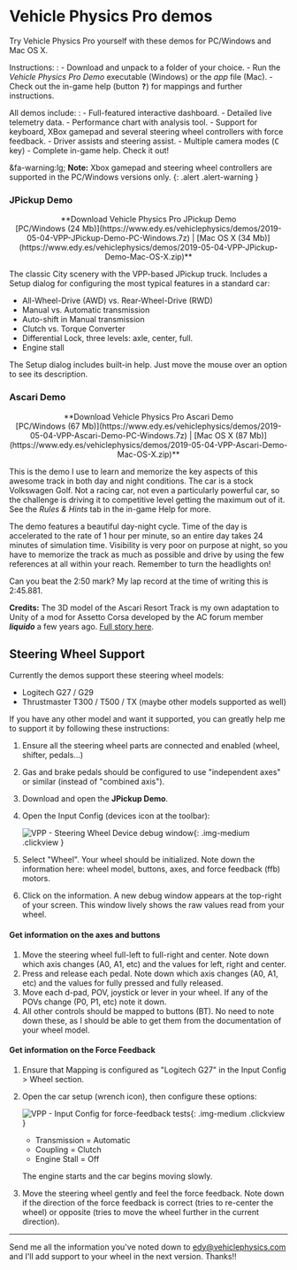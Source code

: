 # Vehicle Physics Pro demos

Try Vehicle Physics Pro yourself with these demos for PC/Windows and Mac OS X.

Instructions:
:	- Download and unpack to a folder of your choice.
	- Run the _Vehicle Physics Pro Demo_ executable (Windows) or the _app_ file (Mac).
	- Check out the in-game help (button <kbd>**?**</kbd>) for mappings and further instructions.

All demos include:
:	- Full-featured interactive dashboard.
	- Detailed live telemetry data.
	- Performance chart with analysis tool.
	- Support for keyboard, XBox gamepad and several steering wheel controllers with force feedback.
	- Driver assists and steering assist.
	- Multiple camera modes (<kbd>C</kbd> key)
	- Complete in-game help. Check it out!

&fa-warning:lg; **Note:** Xbox gamepad and steering wheel controllers are supported in the PC/Windows versions only.
{: .alert .alert-warning }

### JPickup Demo

<div class="imagegallery" sm="2" md="2" lg="2" style="display:none">
	<img class="clickview" src="/img/demos/vpp-jpickup-city-1.png" alt="Vehicle Physics Pro - JPickup Demo">
	<img class="clickview" src="/img/demos/vpp-jpickup-city-2.png" alt="Vehicle Physics Pro - JPickup Demo">
</div>

<center>**Download Vehicle Physics Pro JPickup Demo<br>
[PC/Windows&nbsp;(24&nbsp;Mb)](https://www.edy.es/vehiclephysics/demos/2019-05-04-VPP-JPickup-Demo-PC-Windows.7z) | [Mac&nbsp;OS&nbsp;X&nbsp;(34&nbsp;Mb)](https://www.edy.es/vehiclephysics/demos/2019-05-04-VPP-JPickup-Demo-Mac-OS-X.zip)**</center>

The classic City scenery with the VPP-based JPickup truck. Includes a Setup dialog for configuring
the most typical features in a standard car:

- All-Wheel-Drive (AWD) vs. Rear-Wheel-Drive (RWD)
- Manual vs. Automatic transmission
- Auto-shift in Manual transmission
- Clutch vs. Torque Converter
- Differential Lock, three levels: axle, center, full.
- Engine stall

The Setup dialog includes built-in help. Just move the mouse over an option to see its description.

### Ascari Demo

<div class="imagegallery" sm="2" md="2" lg="2" style="display:none">
	<img class="clickview" src="/img/demos/vpp-ascari-golf-1.png" alt="Vehicle Physics Pro - Ascari Demo">
	<img class="clickview" src="/img/demos/vpp-ascari-golf-2.png" alt="Vehicle Physics Pro - Ascari Demo">
</div>

<center>**Download Vehicle Physics Pro Ascari Demo<br>
[PC/Windows&nbsp;(67&nbsp;Mb)](https://www.edy.es/vehiclephysics/demos/2019-05-04-VPP-Ascari-Demo-PC-Windows.7z) | [Mac&nbsp;OS&nbsp;X&nbsp;(87&nbsp;Mb)](https://www.edy.es/vehiclephysics/demos/2019-05-04-VPP-Ascari-Demo-Mac-OS-X.zip)**</center>

This is the demo I use to learn and memorize the key aspects of this awesome track in both day and
night conditions. The car is a stock Volkswagen Golf. Not a racing car, not even a particularly
powerful car, so the challenge is driving it to competitive level getting the maximum out of it.
See the _Rules & Hints_ tab in the in-game Help for more.

The demo features a beautiful day-night cycle. Time of the day is accelerated to the rate of 1 hour
per minute, so an entire day takes 24 minutes of simulation time. Visibility is very poor on purpose
at night, so you have to memorize the track as much as possible and drive by using the few
references at all within your reach. Remember to turn the headlights on!

Can you beat the 2:50 mark? My lap record at the time of writing this is 2:45.881.

**Credits:** The 3D model of the Ascari Resort Track is my own adaptation to Unity of a mod for
Assetto Corsa developed by the AC forum member **_liquido_** a few years ago. [Full story here](https://assettocorsamods.net/threads/ascari-race-resort-ronda-spain.235/).

## Steering Wheel Support

Currently the demos support these steering wheel models:

- Logitech G27 / G29
- Thrustmaster T300 / T500 / TX (maybe other models supported as well)

If you have any other model and want it supported, you can greatly help me to support it by
following these instructions:

1. Ensure all the steering wheel parts are connected and enabled (wheel, shifter, pedals...)
2. Gas and brake pedals should be configured to use "independent axes" or similar (instead of
	"combined axis").
3. Download and open the **JPickup Demo**.
4. Open the Input Config (devices icon at the toolbar):

	![VPP - Steering Wheel Device debug window](/img/about/vpp-live-steering-wheel-device-info.png){: .img-medium .clickview }

5. Select "Wheel". Your wheel should be initialized. Note down the information here: wheel model,
	buttons, axes, and force feedback (ffb) motors.
6. Click on the information. A new debug window appears at the top-right of your screen. This window
	lively shows the raw values read from your wheel.

#### Get information on the axes and buttons

1. Move the steering wheel full-left to full-right and center. Note down which axis changes
	(A0, A1, etc) and the values for left, right and center.
2. Press and release each pedal. Note down which axis changes (A0, A1, etc) and the values for
	fully pressed and fully released.
3. Move each d-pad, POV, joystick or lever in your wheel. If any of the POVs change (P0, P1, etc)
	note it down.
4. All other controls should be mapped to buttons (BT). No need to note down these, as I should be
	able to get them from the documentation of your wheel model.

#### Get information on the Force Feedback

1. Ensure that Mapping is configured as "Logitech G27" in the Input Config > Wheel section.
2. Open the car setup (wrench icon), then configure these options:

	![VPP - Input Config for force-feedback tests](/img/about/vpp-input-config-force-feedback-test.png){: .img-medium .clickview }

	- Transmission = Automatic
	- Coupling = Clutch
	- Engine Stall = Off

	The engine starts and the car begins moving slowly.

3. Move the steering wheel gently and feel the force feedback. Note down if the direction of the
	force feedback is correct (tries to re-center the wheel) or opposite (tries to move the wheel
	further in the current direction).

---

Send me all the information you've noted down to [edy@vehiclephysics.com](mailto:edy@vehiclephysics.com)
and I'll add support to your wheel in the next version. Thanks!!
